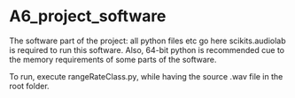 A6_project_software
===================

The software part of the project: all python files etc go here
scikits.audiolab is required to run this software. Also, 64-bit python is recommended cue to the memory requirements of some parts of the software.

To run, execute rangeRateClass.py, while having the source .wav file in the root folder.

